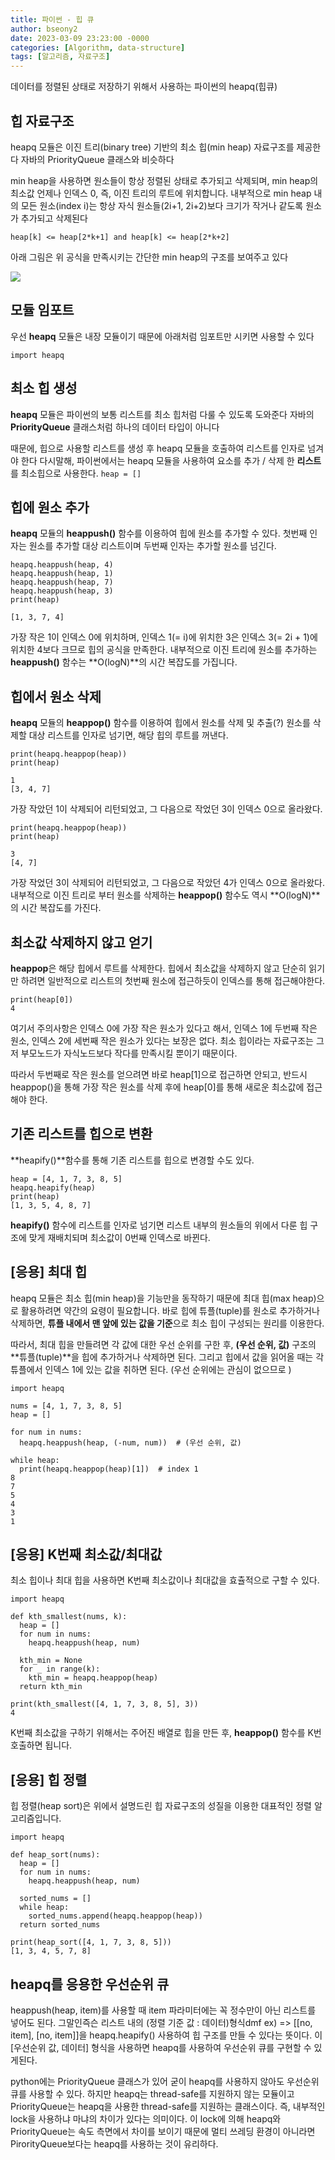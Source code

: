 ```yaml
---
title: 파이썬 - 힙 큐
author: bseony2
date: 2023-03-09 23:23:00 -0000
categories: [Algorithm, data-structure]
tags: [알고리즘, 자료구조]
---
```


데이터를 정렬된 상태로 저장하기 위해서 사용하는 파이썬의 heapq(힙큐)

## 힙 자료구조
heapq 모듈은 이진 트리(binary tree) 기반의 최소 힙(min heap) 자료구조를 제공한다
자바의 PriorityQueue 클래스와 비슷하다

min heap을 사용하면 원소들이 항상 정렬된 상태로 추가되고 삭제되며, min heap의 최소값 언제나 인덱스 0, 즉, 이진 트리의 루트에 위치합니다. 내부적으로 min heap 내의 모든 원소(index i)는 항상 자식 원소들(2i+1, 2i+2)보다 크기가 작거나 같도록 원소가 추가되고 삭제된다

```heap[k] <= heap[2*k+1] and heap[k] <= heap[2*k+2]```

아래 그림은 위 공식을 만족시키는 간단한 min heap의 구조를 보여주고 있다

![](https://images.velog.io/images/bseony2/post/84039bae-4efd-4bb9-9452-6c49a62cbdfa/image.png)
## 모듈 임포트
우선 **heapq** 모듈은 내장 모듈이기 때문에 아래처럼 임포트만 시키면 사용할 수 있다

```import heapq```
## 최소 힙 생성
**heapq** 모듈은 파이썬의 보통 리스트를 최소 힙처럼 다룰 수 있도록 도와준다 
자바의 **PriorityQueue** 클래스처럼 하나의 데이터 타입이 아니다

때문에, 힙으로 사용할 리스트를 생성 후 heapq 모듈을 호출하여 리스트를 인자로 넘겨야 한다
다시말해, 파이썬에서는 heapq 모듈을 사용하여 요소를 추가 / 삭제 한 **리스트**를 최소힙으로 사용한다.
```heap = []```

## 힙에 원소 추가
**heapq** 모듈의 **heappush()** 함수를 이용하여 힙에 원소를 추가할 수 있다.
첫번째 인자는 원소를 추가할 대상 리스트이며 두번째 인자는 추가할 원소를 넘긴다.
```
heapq.heappush(heap, 4)
heapq.heappush(heap, 1)
heapq.heappush(heap, 7)
heapq.heappush(heap, 3)
print(heap)
```
```
[1, 3, 7, 4]
```
가장 작은 1이 인덱스 0에 위치하며, 인덱스 1(= i)에 위치한 3은 인덱스 3(= 2i + 1)에 위치한 4보다 크므로 힙의 공식을 만족한다.
내부적으로 이진 트리에 원소를 추가하는 **heappush()** 함수는 **O(logN)**의 시간 복잡도를 가집니다.

## 힙에서 원소 삭제
**heapq** 모듈의 **heappop()** 함수를 이용하여 힙에서 원소를 삭제 및 추출(?)
원소를 삭제할 대상 리스트를 인자로 넘기면, 해당 힙의 루트를 꺼낸다.
```
print(heapq.heappop(heap))
print(heap)
```
```
1
[3, 4, 7]
```
가장 작았던 1이 삭제되어 리턴되었고, 그 다음으로 작었던 3이 인덱스 0으로 올라왔다.
```
print(heapq.heappop(heap))
print(heap)
```
```
3
[4, 7]
```
가장 작었던 3이 삭제되어 리턴되었고, 그 다음으로 작았던 4가 인덱스 0으로 올라왔다. 
내부적으로 이진 트리로 부터 원소를 삭제하는 **heappop()** 함수도 역시 **O(logN)**의 시간 복잡도를 가진다.

## 최소값 삭제하지 않고 얻기
**heappop**은 해당 힙에서 루트를 삭제한다.
힙에서 최소값을 삭제하지 않고 단순히 읽기만 하려면 일반적으로 리스트의 첫번째 원소에 접근하듯이 인덱스를 통해 접근해야한다.
```
print(heap[0])
4
```
여기서 주의사항은 인덱스 0에 가장 작은 원소가 있다고 해서, 인덱스 1에 두번째 작은 원소, 인덱스 2에 세번째 작은 원소가 있다는 보장은 없다. 최소 힙이라는 자료구조는 그저 부모노드가 자식노드보다 작다를 만족시킬 뿐이기 때문이다.

따라서 두번째로 작은 원소를 얻으려면 바로 heap[1]으로 접근하면 안되고, 반드시 heappop()을 통해 가장 작은 원소를 삭제 후에 heap[0]를 통해 새로운 최소값에 접근해야 한다.

## 기존 리스트를 힙으로 변환
**heapify()**함수를 통해 기존 리스트를 힙으로 변경할 수도 있다.
```
heap = [4, 1, 7, 3, 8, 5]
heapq.heapify(heap)
print(heap)
[1, 3, 5, 4, 8, 7]
```
**heapify()** 함수에 리스트를 인자로 넘기면 리스트 내부의 원소들의 위에서 다룬 힙 구조에 맞게 재배치되며 최소값이 0번째 인덱스로 바뀐다.

## [응용] 최대 힙
heapq 모듈은 최소 힙(min heap)을 기능만을 동작하기 때문에 최대 힙(max heap)으로 활용하려면 약간의 요령이 필요합니다. 바로 힙에 튜플(tuple)를 원소로 추가하거나 삭제하면, **튜플 내에서 맨 앞에 있는 값을 기준**으로 최소 힙이 구성되는 원리를 이용한다.

따라서, 최대 힙을 만들려면 각 값에 대한 우선 순위를 구한 후, **(우선 순위, 값)** 구조의 **튜플(tuple)**을 힙에 추가하거나 삭제하면 된다. 그리고 힙에서 값을 읽어올 때는 각 튜플에서 인덱스 1에 있는 값을 취하면 된다. (우선 순위에는 관심이 없으므로 )
```
import heapq

nums = [4, 1, 7, 3, 8, 5]
heap = []

for num in nums:
  heapq.heappush(heap, (-num, num))  # (우선 순위, 값)

while heap:
  print(heapq.heappop(heap)[1])  # index 1
8
7
5
4
3
1
```
## [응용] K번째 최소값/최대값
최소 힙이나 최대 힙을 사용하면 K번째 최소값이나 최대값을 효츌적으로 구할 수 있다.
```
import heapq

def kth_smallest(nums, k):
  heap = []
  for num in nums:
    heapq.heappush(heap, num)

  kth_min = None
  for _ in range(k):
    kth_min = heapq.heappop(heap)
  return kth_min

print(kth_smallest([4, 1, 7, 3, 8, 5], 3))
4
```
K번째 최소값을 구하기 위해서는 주어진 배열로 힙을 만든 후, **heappop()** 함수를 K번 호출하면 됩니다.

## [응용] 힙 정렬
힙 정렬(heap sort)은 위에서 설명드린 힙 자료구조의 성질을 이용한 대표적인 정렬 알고리즘입니다.
```
import heapq

def heap_sort(nums):
  heap = []
  for num in nums:
    heapq.heappush(heap, num)
  
  sorted_nums = []
  while heap:
    sorted_nums.append(heapq.heappop(heap))
  return sorted_nums

print(heap_sort([4, 1, 7, 3, 8, 5]))
[1, 3, 4, 5, 7, 8]
```

## heapq를 응용한 우선순위 큐 
heappush(heap, item)를 사용할 때 item 파라미터에는 꼭 정수만이 아닌 리스트를 넣어도 된다.
그말인즉슨 리스트 내의 (정렬 기준 값 : 데이터)형식dmf 
ex) => [[no, item], [no, item]]을 heapq.heapify() 사용하여 힙 구조를 만들 수 있다는 뜻이다.
이 [우선순위 값, 데이터] 형식을 사용하면 heapq를 사용하여 우선순위 큐를 구현할 수 있게된다.

python에는 PriorityQueue 클래스가 있어 굳이 heapq를 사용하지 않아도 우선순위 큐를 사용할 수 있다. 하지만 heapq는 thread-safe를 지원하지 않는 모듈이고 PriorityQueue는 heapq을 사용한 thread-safe를 지원하는 클래스이다.
즉, 내부적인 lock을 사용하냐 마냐의 차이가 있다는 의미이다. 이 lock에 의해 heapq와 PriorityQueue는 속도 측면에서 차이를 보이기 때문에 멀티 쓰레딩 환경이 아니라면 PirorityQueue보다는 heapq를 사용하는 것이 유리하다.
